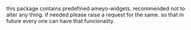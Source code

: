 this package contains predefined ameyo-widgets.
recommended not to alter any thing.
if needed please raise a request for the same. so that in future every one can have that funcionality.